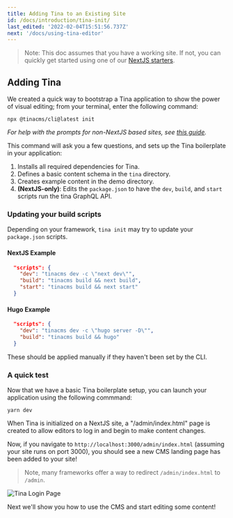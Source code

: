 ```yaml
---
title: Adding Tina to an Existing Site
id: /docs/introduction/tina-init/
last_edited: '2022-02-04T15:51:56.737Z'
next: '/docs/using-tina-editor'
---
```


> Note: This doc assumes that you have a working site. If not, you can quickly get started using one of our [NextJS starters](/docs/introduction/using-starter/).

## Adding Tina

We created a quick way to bootstrap a Tina application to show the power of visual editing; from your terminal, enter the following command:

```bash,copy
npx @tinacms/cli@latest init
```

_For help with the prompts for non-NextJS based sites, see [this guide](/docs/frameworks/other/)._

This command will ask you a few questions, and sets up the Tina boilerplate in your application:

1. Installs all required dependencies for Tina.
2. Defines a basic content schema in the `tina` directory.
3. Creates example content in the demo directory.
4. **(NextJS-only)**: Edits the `package.json` to have the `dev`, `build`, and `start` scripts run the tina GraphQL API.

### Updating your build scripts

Depending on your framework, `tina init` may try to update your `package.json` scripts.

#### NextJS Example

```json
  "scripts": {
    "dev": "tinacms dev -c \"next dev\"",
    "build": "tinacms build && next build",
    "start": "tinacms build && next start"
  }
```

#### Hugo Example

```json
  "scripts": {
    "dev": "tinacms dev -c \"hugo server -D\"",
    "build": "tinacms build && hugo"
  }
```

These should be applied manually if they haven't been set by the CLI.

### A quick test

Now that we have a basic Tina boilerplate setup, you can launch your application using the following commmand:

```bash,copy
yarn dev
```

When Tina is initialized on a NextJS site, a "/admin/index.html" page is created to allow editors to log in and begin to make content changes.

Now, if you navigate to `http://localhost:3000/admin/index.html` (assuming your site runs on port 3000), you should see a new CMS landing page has been added to your site!

> Note, many frameworks offer a way to redirect `/admin/index.html` to `/admin`.

![Tina Login Page](/img/tina-login.png)

Next we'll show you how to use the CMS and start editing some content!
